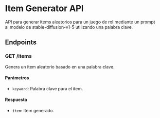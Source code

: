 # Item Generator API

API para generar items aleatorios para un juego de rol mediante un prompt al modelo de stable-diffusion-v1-5 utilizando una palabra clave.

## Endpoints

### GET /items

Genera un item aleatorio basado en una palabra clave.

#### Parámetros

- `keyword`: Palabra clave para el item.

#### Respuesta

- `item`: Item generado.

